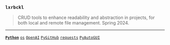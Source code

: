 ### `lxrbckl`
> CRUD tools to enhance readability and abstraction in projects, for both local and remote file management. Spring 2024.

---

[**`Python`**]()
[`os`]()
[`OpenAI`]()
[`PyGitHub`]()
[`requests`]()
[`PyAutoGUI`]()
